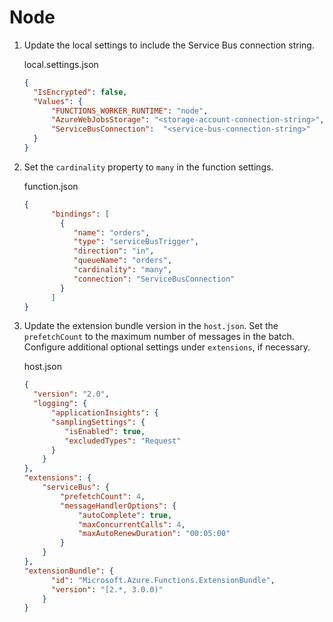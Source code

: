 # Node

1. Update the local settings to include the Service Bus connection string.

    local.settings.json

    ```json
    {
      "IsEncrypted": false,
      "Values": {
          "FUNCTIONS_WORKER_RUNTIME": "node",
          "AzureWebJobsStorage": "<storage-account-connection-string>",
          "ServiceBusConnection":  "<service-bus-connection-string>"
      }
    }
    ```

2. Set the `cardinality` property to `many` in the function settings.

    function.json

    ```json
    {
          "bindings": [
            {
               "name": "orders",
               "type": "serviceBusTrigger",
               "direction": "in",
               "queueName": "orders",
               "cardinality": "many",
               "connection": "ServiceBusConnection"
            }
          ]
    }
    ```

3. Update the extension bundle version in the `host.json`. Set the `prefetchCount` to the maximum number of messages in the batch. Configure additional optional settings under `extensions`, if necessary.

    host.json

    ```json
    {
      "version": "2.0",  
      "logging": {
          "applicationInsights": {
          "samplingSettings": {
             "isEnabled": true,
             "excludedTypes": "Request"
          }
        }
    },
    "extensions": {
        "serviceBus": {
            "prefetchCount": 4,
            "messageHandlerOptions": {
                "autoComplete": true,
                "maxConcurrentCalls": 4,
                "maxAutoRenewDuration": "00:05:00"
            }
        }
    },
    "extensionBundle": {
          "id": "Microsoft.Azure.Functions.ExtensionBundle",
          "version": "[2.*, 3.0.0)"
        }
    }
    ```
